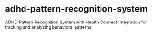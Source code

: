 # adhd-pattern-recognition-system
ADHD Pattern Recognition System with Health Connect integration for tracking and analyzing behavioral patterns

